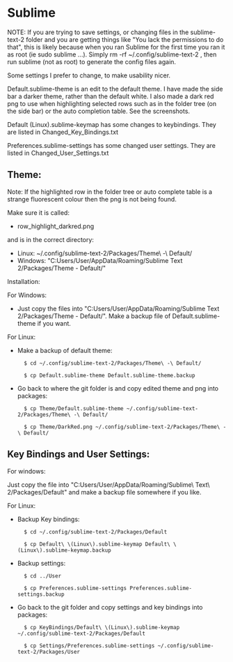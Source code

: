 Sublime
=======

NOTE:   If you are trying to save settings, or changing files in the sublime-text-2 folder and
        you are getting things like "You lack the permissions to do that", this is likely because
        when you ran Sublime for the first time you ran it as root (ie sudo sublime ...). Simply
        rm -rf ~/.config/sublime-text-2 , then run sublime (not as root) to generate the config
        files again.

Some settings I prefer to change, to make usability nicer.

Default.sublime-theme is an edit to the default theme. I have made the side bar a darker theme,
rather than the default white. I also made a dark red png to use when highlighting selected rows
such as in the folder tree (on the side bar) or the auto completion table. See the screenshots.

Default (Linux).sublime-keymap has some changes to keybindings. They are listed
in Changed_Key_Bindings.txt

Preferences.sublime-settings has some changed user settings. They are listed in
Changed_User_Settings.txt


Theme:
--------
Note: If the highlighted row in the folder tree or auto complete table is a strange
fluorescent colour then the png is not being found.

Make sure it is called:

- row_highlight_darkred.png

and is in the correct directory:

- Linux: ~/.config/sublime-text-2/Packages/Theme\ -\ Default/
- Windows: "C:Users/User/AppData/Roaming/Sublime Text 2/Packages/Theme - Default/"


Installation:

For Windows:

- Just copy the files into "C:Users/User/AppData/Roaming/Sublime Text 2/Packages/Theme - Default/".
Make a backup file of Default.sublime-theme if you want.


For Linux:

- Make a backup of default theme:

        $ cd ~/.config/sublime-text-2/Packages/Theme\ -\ Default/

        $ cp Default.sublime-theme Default.sublime-theme.backup


- Go back to where the git folder is and copy edited theme and png into packages:

        $ cp Theme/Default.sublime-theme ~/.config/sublime-text-2/Packages/Theme\ -\ Default/

        $ cp Theme/DarkRed.png ~/.config/sublime-text-2/Packages/Theme\ -\ Default/

Key Bindings and User Settings:
--------------------------------
For windows:

Just copy the file into "C:Users/User/AppData/Roaming/Sublime\ Text\ 2/Packages/Default"
and make a backup file somewhere if you like.


For Linux:
- Backup Key bindings:

        $ cd ~/.config/sublime-text-2/Packages/Default

        $ cp Default\ \(Linux\).sublime-keymap Default\ \(Linux\).sublime-keymap.backup

- Backup settings:

        $ cd ../User

        $ cp Preferences.sublime-settings Preferences.sublime-settings.backup


- Go back to the git folder and copy settings and key bindings into packages:

        $ cp KeyBindings/Default\ \(Linux\).sublime-keymap ~/.config/sublime-text-2/Packages/Default

        $ cp Settings/Preferences.sublime-settings ~/.config/sublime-text-2/Packages/User
